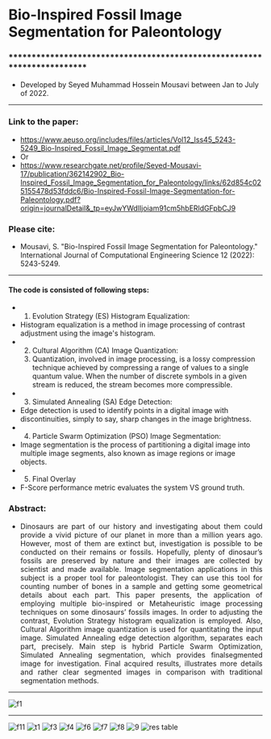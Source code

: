 # Bio-Inspired Fossil Image Segmentation for Paleontology
### ************************************************************************
- Developed by Seyed Muhammad Hossein Mousavi between Jan to July of 2022.
- ------------------------------------------------------------------------

### Link to the paper:
- https://www.aeuso.org/includes/files/articles/Vol12_Iss45_5243-5249_Bio-Inspired_Fossil_Image_Segmentat.pdf
- Or
- https://www.researchgate.net/profile/Seyed-Mousavi-17/publication/362142902_Bio-Inspired_Fossil_Image_Segmentation_for_Paleontology/links/62d854c025155478d53fddc6/Bio-Inspired-Fossil-Image-Segmentation-for-Paleontology.pdf?origin=journalDetail&_tp=eyJwYWdlIjoiam91cm5hbERldGFpbCJ9
### Please cite:
- Mousavi, S. "Bio-Inspired Fossil Image Segmentation for Paleontology." International Journal of Computational Engineering Science 12 (2022): 5243-5249.
- ------------------------------------------------------------------------

#### The code is consisted of following steps:
- 1. Evolution Strategy (ES) Histogram Equalization:
- Histogram equalization is a method in image processing of contrast adjustment using the image's histogram.
- 2. Cultural Algorithm (CA) Image Quantization:
  3. Quantization, involved in image processing, is a lossy compression technique achieved by compressing a range of values to a single quantum value. When the number of discrete symbols in a given stream is reduced, the stream becomes more compressible.
- 3. Simulated Annealing (SA) Edge Detection:
- Edge detection is used to identify points in a digital image with discontinuities, simply to say, sharp changes in the image brightness.
- 4. Particle Swarm Optimization (PSO) Image Segmentation:
- Image segmentation is the process of partitioning a digital image into multiple image segments, also known as image regions or image objects.
- 5. Final Overlay
- F-Score performance metric evaluates the system VS ground truth.
### Abstract:

<div align="justify">

- Dinosaurs are part of our history and investigating about them could provide a vivid picture of our planet in more than a million years ago. However, most of them are extinct but, investigation is possible to be conducted on their remains or fossils. Hopefully, plenty of dinosaur’s fossils are preserved by nature and their images are collected by scientist and made available. Image segmentation applications in this subject is a proper tool for paleontologist. They can use this tool for counting number of bones in a sample and getting some geometrical details about each part. This paper presents, the application of employing multiple bio-inspired or Metaheuristic image processing techniques on some dinosaurs’ fossils images. In order to adjusting the contrast, Evolution Strategy histogram equalization is employed. Also, Cultural Algorithm image quantization is used for quantitating the input image. Simulated Annealing edge detection algorithm, separates each part, precisely. Main step is hybrid Particle Swarm Optimization, Simulated Annealing segmentation, which provides finalsegmented image for investigation. Final acquired results, illustrates more details and rather clear segmented images in comparison with traditional segmentation methods.

</div>

- ------------------------------------------------------------------------

![f1](https://github.com/user-attachments/assets/87fef562-f607-48ac-9a17-a759b27bf3be)
- ------------------------------------------------------------------------

![f11](https://github.com/user-attachments/assets/1a65b0da-40bc-44b8-9515-50968992f84f)
![t1](https://github.com/user-attachments/assets/8341c34c-3582-4a44-8787-51caa173b1b7)
![f3](https://github.com/user-attachments/assets/aed245a8-c53c-4eb2-98db-5e1c03638d86)
![f4](https://github.com/user-attachments/assets/4b0d8302-3669-4633-9215-15dbcee66a00)
![f6](https://github.com/user-attachments/assets/205846e1-d143-4481-bcbc-1fc9b68bbba7)
![f7](https://github.com/user-attachments/assets/d88da2e8-3649-432f-bde5-d19c78628c83)
![f8](https://github.com/user-attachments/assets/ddf9de3f-2197-4e2e-8c61-e413225d9352)
![9](https://github.com/user-attachments/assets/0bfed6ac-d8db-40b4-ad41-81b644ab53ac)
![res table](https://github.com/user-attachments/assets/be597e53-43d6-448b-b8b0-92dbdbcb8345)









